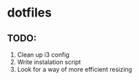 # dotfiles

## TODO:
1. Clean up i3 config
2. Write instalation script
3. Look for a way of more efficient resizing